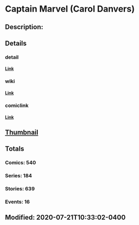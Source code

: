# Captain Marvel (Carol Danvers)
## Description: 
## Details
### detail
#### [Link](http://marvel.com/characters/9/captain_marvel?utm_campaign=apiRef&utm_source=225578a89fc76f3d20fbffda5d17a88d)
### wiki
#### [Link](http://marvel.com/universe/Ms._Marvel_(Carol_Danvers)?utm_campaign=apiRef&utm_source=225578a89fc76f3d20fbffda5d17a88d)
### comiclink
#### [Link](http://marvel.com/comics/characters/1010338/captain_marvel_carol_danvers?utm_campaign=apiRef&utm_source=225578a89fc76f3d20fbffda5d17a88d)
## [Thumbnail](http://i.annihil.us/u/prod/marvel/i/mg/6/80/5269608c1be7a.jpg)
## Totals
### Comics: 540
### Series: 184
### Stories: 639
### Events: 16
## Modified: 2020-07-21T10:33:02-0400